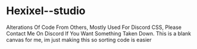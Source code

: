 # Hexixel--studio
Alterations Of Code From Others, Mostly Used For Discord CSS, Please Contact Me On Discord If You Want Something Taken Down.
This is a blank canvas for me, im just making this so sorting code is easier
